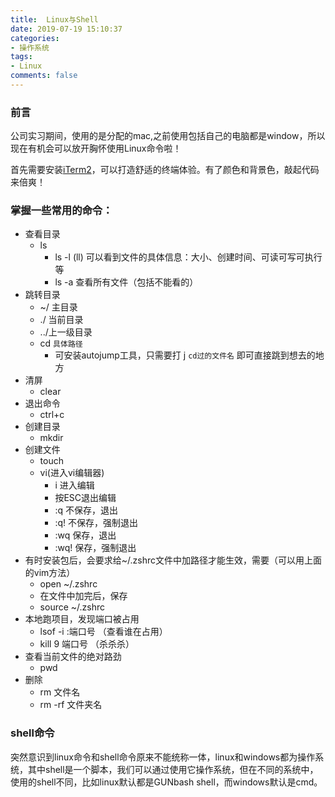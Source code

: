 ```yaml
---
title:  Linux与Shell
date: 2019-07-19 15:10:37
categories:
- 操作系统
tags:
- Linux
comments: false
---
```


### 前言
公司实习期间，使用的是分配的mac,之前使用包括自己的电脑都是window，所以现在有机会可以放开胸怀使用Linux命令啦！

首先需要安装[iTerm2](https://www.jianshu.com/p/9c3439cc3bdb)，可以打造舒适的终端体验。有了颜色和背景色，敲起代码来倍爽！

### 掌握一些常用的命令：

- 查看目录
    - ls
        - ls -l (ll) 可以看到文件的具体信息：大小、创建时间、可读可写可执行等
        - ls -a  查看所有文件（包括不能看的）
- 跳转目录
    - ~/ 主目录
    - ./ 当前目录
    - ../上一级目录
    - cd `具体路径`
        - 可安装autojump工具，只需要打 j `cd过的文件名` 即可直接跳到想去的地方
- 清屏
    - clear
- 退出命令
    - ctrl+c
- 创建目录
    - mkdir
- 创建文件
    - touch
    - vi(进入vi编辑器)
        - i 进入编辑 
        - 按ESC退出编辑
        - :q 不保存，退出
        - :q! 不保存，强制退出
        - :wq 保存，退出
        - :wq! 保存，强制退出
- 有时安装包后，会要求给~/.zshrc文件中加路径才能生效，需要（可以用上面的vim方法）
    - open ~/.zshrc
    - 在文件中加完后，保存
    - source ~/.zshrc
- 本地跑项目，发现端口被占用
    - lsof -i :端口号 （查看谁在占用）
    - kill 9 端口号 （杀杀杀）
- 查看当前文件的绝对路劲
    - pwd
- 删除
    - rm 文件名
    - rm -rf 文件夹名

### shell命令
突然意识到linux命令和shell命令原来不能统称一体，linux和windows都为操作系统，其中shell是一个脚本，我们可以通过使用它操作系统，但在不同的系统中，使用的shell不同，比如linux默认都是GUNbash shell，而windows默认是cmd。